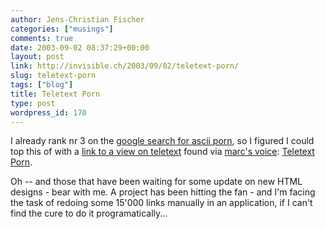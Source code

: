 ```yaml
---
author: Jens-Christian Fischer
categories: ["musings"]
comments: true
date: 2003-09-02 08:37:29+00:00
layout: post
link: http://invisible.ch/2003/09/02/teletext-porn/
slug: teletext-porn
tags: ["blog"]
title: Teletext Porn
type: post
wordpress_id: 170
---
```


I already rank nr 3 on the [google search for ascii porn](http://www.google.com/search?q=ascii+porn&sourceid=opera&num=0&ie=utf-8&oe=utf-8), so I figured I could top this of with a [link to a view on teletext](http://radio.weblogs.com/0100875/2003/08/31.html#a988) found via [marc's voice](http://blogs.it/0100198/): [Teletext Porn](http://a-blast.org/~drx/lo-tech/teletext/index.en.html).

Oh -- and those that have been waiting for some update on new HTML designs - bear with me. A project has been hitting the fan - and I'm facing the task of redoing some 15'000 links manually in an application, if I can't find the cure to do it programatically...
